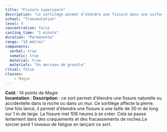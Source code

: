 ```yaml
---
title: "Fissure superieure"
description: "Le sortilège permet d'étendre une fissure dans une surface rocheuse."
school: "Transmutation"
level: 4
concentration: false
casting_time: "1 minute"
duration: "Permanente"
range: "18 mètres"
components:
  verbal: true
  somatic: true
  material: true
  materials: "Un morceau de granite"
ritual: false
classes:
    - Magie
---
```

**Coût** : 14 points de Magie  
**Incantation** : 
**Description** : ce sort permet d'étendre une fissure naturelle ou accidentelle dans la roche ou dans un mur. Ce sortilège affecte la pierre. Une fois lancé, il permet d'étendre une fissure à une taille de 30 m de long sur 1 m de large. La fissure met 1D6 heures à se créer. Cela se passe lentement dans des craquements et des fracassements de roches.Le sorcier perd 1 niveaux de fatigue en lançant ce sort.  
